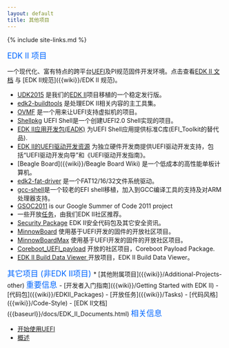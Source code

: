 ```yaml
---
layout: default
title: 其他项目
---
```

{% include site-links.md %}

<MTMarkdownOptions output='html4'>
<font color="#0066FF" size="4">
EDK II 项目
</font>
</MTMarkdownOptions>

一个现代化、富有特点的跨平台[UEFI](http://uefi.org.cn)及PI规范固件开发环境。点击查看<a href="{{baseurl}}/docs/EDK_II_Documents.html">EDK II 文档</a> 与 [EDK II规范]({{wiki}}/EDK II 规范)。


* [UDK2015]({{baseurl}}/udk/udk2015/ "UEFI Development Kit 2015") 是我们的[EDK II]({{baseurl}}/edk2)项目移植的一个稳定发行版。 
* [edk2-buildtools]({{wiki}}/edk2-buildtools) 是处理EDK II相关内容的主工具集。
* [OVMF]({{baseurl}}/ovmf/) 是一个用来让UEFI支持虚拟机的项目。
* [Shellpkg]({{wiki}}/Shellpkg) UEFI Shell是一个创建UEFI2.0 Shell实现的项目。
* [EDK II应用开发包(EADK)]({{wiki}}/EDKII-EADK) 为UEFI Shell应用提供标准C库(EFI_Toolkit的替代品).
* [EDK II的UEFI驱动开发资源]({{wiki}}/Driver-Developer) 为独立硬件开发商提供UEFI驱动开发支持，包括“UEFI驱动开发向导”和《UEFI驱动开发指南》。
* [Beagle Board]({{wiki}}/Beagle Board Wiki) 是一个低成本的高性能单板计算机。
* [edk2-fat-driver]({{wiki}}/edk2-fat-driver) 是一个FAT12/16/32文件系统驱动。
* [gcc-shell]({{wiki}}/gcc-shell)是一个较老的EFI shell移植，加入到GCC编译工具的支持及对ARM处理器支持。
* [GSOC2011]({{wiki}}/GSOC2011) is our Google Summer of Code 2011 project
* 一些开放[任务]({{wiki}}/Tasks)，由我们EDK II社区推荐。
* [Security Package]({{wiki}}/SecurityPkg) EDK II安全代码包及其它安全资讯。
* [MinnowBoard]({{wiki}}/MinnowBoard) 使用基于UEFI开发的固件的开放社区项目。 
* [MinnowBoardMax]({{wiki}}/MinnowBoardMax) 使用基于UEFI开发的固件的开放社区项目。 
* [Coreboot_UEFI_payload]({{wiki}}/Coreboot_UEFI_payload) 开放的社区项目，Coreboot Payload Package.
* [EDK II Build Data Viewer ](https://github.com/01org/edkiibuilddataviewer) 开放项目，EDK II Build Data Viewer。

<MTMarkdownOptions output='html4'>
<font color="#0066FF" size="4">
其它项目 (非EDK II项目)
</font>
</MTMarkdownOptions>
* [其他附属项目]({{wiki}}/Additional-Projects-other)

<MTMarkdownOptions output='html4'>
<font color="#0066FF" size="4">
重要信息
</font>
</MTMarkdownOptions>
-   [开发者入门指南]({{wiki}}/Getting Started with EDK II)
-   [代码包]({{wiki}}/EDKII_Packages)
-   [开放任务]({{wiki}}/Tasks)
-   [代码风格]({{wiki}}/Code-Style)
-   [EDK II文档]({{baseurl}}/docs/EDK_II_Documents.html)


<MTMarkdownOptions output='html4'>
<font color="#0066FF" size="4">
相关信息
</font>
</MTMarkdownOptions>

-   [开始使用UEFI](https://github.com/tianocore/tianocore.github.io/wiki/Start_using_UEFI)
-   [概述](https://github.com/tianocore/tianocore.github.io/wiki/EDK_II_Overview)
